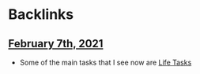 
# Backlinks
## [February 7th, 2021](<February 7th, 2021.md>)
- Some of the main tasks that I see now are [Life Tasks](<Life Tasks.md>)

